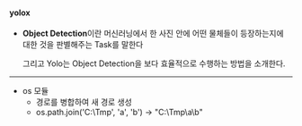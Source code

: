 #### yolox

- **Object Detection**이란 머신러닝에서 한 사진 안에 어떤 물체들이 등장하는지에 대한 것을 판별해주는 Task를 말한다

  그리고 Yolo는 Object Detection을 보다 효율적으로 수행하는 방법을 소개한다.



---

- os 모듈
  - 경로를 병합하여 새 경로 생성
  -  os.path.join('C:\Tmp', 'a', 'b') -> "C:\Tmp\a\b"

